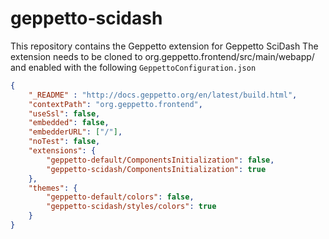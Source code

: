 # geppetto-scidash

This repository contains the Geppetto extension for Geppetto SciDash
The extension needs to be cloned to org.geppetto.frontend/src/main/webapp/ and enabled with the following `GeppettoConfiguration.json`

```json
{
    "_README" : "http://docs.geppetto.org/en/latest/build.html",
    "contextPath": "org.geppetto.frontend",
    "useSsl": false,
    "embedded": false,
    "embedderURL": ["/"],
    "noTest": false,
    "extensions": {
        "geppetto-default/ComponentsInitialization": false,
        "geppetto-scidash/ComponentsInitialization": true
    },
    "themes": {
        "geppetto-default/colors": false,
        "geppetto-scidash/styles/colors": true
    }
}

```

